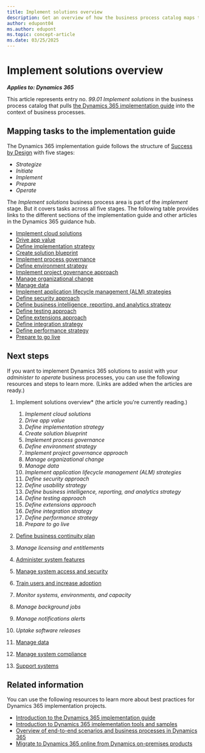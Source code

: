 ```yaml
---
title: Implement solutions overview
description: Get an overview of how the business process catalog maps to the implementation guide's articles for good Dynamics 365 implementations.
author: edupont04
ms.author: edupont
ms.topic: concept-article
ms.date: 03/25/2025
---
```


# Implement solutions overview

***Applies to: Dynamics 365***

This article represents entry no. *99.01 Implement solutions* in the business process catalog that pulls [the Dynamics 365 implementation guide](../implementation-guide/overview.md) into the context of business processes.  

## Mapping tasks to the implementation guide

The Dynamics 365 implementation guide follows the structure of [Success by Design](../implementation-guide/success-by-design.md) with five stages:

- *Strategize*
- *Initiate*
- *Implement*
- *Prepare*
- *Operate*

The *Implement solutions* business process area is part of the *implement* stage. But it covers tasks across all five stages. The following table provides links to the different sections of the implementation guide and other articles in the Dynamics 365 guidance hub.

- [Implement cloud solutions](../implementation-guide/implementing-cloud-solutions.md)  
- [Drive app value]( ../implementation-guide/drive-app-value.md)  
- [Define implementation strategy](../implementation-guide/implementation-strategy.md)  
- [Create solution blueprint]( ../implementation-guide/solution-architecture-design-pillars.md)  
- [Implement process governance](../implementation-guide/project-governance.md)  
- [Define environment strategy](../implementation-guide/environment-strategy-overview.md)  
- [Implement project governance approach](../implementation-guide/project-governance.md)  
- [Manage organizational change](../implementation-guide/change-management.md)  
- [Manage data](../implementation-guide/data-management.md)  
- [Implement application lifecycle management (ALM) strategies](../implementation-guide/application-lifecycle-management.md)  
- [Define security approach]( ../implementation-guide/security.md)  
- [Define business intelligence, reporting, and analytics strategy](../implementation-guide/business-intelligence-reporting-analytics-reporting-analytics-strategy.md)  
- [Define testing approach](../implementation-guide/testing-strategy.md)  
- [Define extensions approach](..//implementation-guide/extend-your-solution.md)  
- [Define integration strategy](../implementation-guide/integrate-other-solutions.md)  
- [Define performance strategy](../implementation-guide/performing-solution.md)  
- [Prepare to go live](../implementation-guide/prepare-to-go-live.md)  

## Next steps

If you want to implement Dynamics 365 solutions to assist with your *administer to operate* business processes, you can use the following resources and steps to learn more. (Links are added when the articles are ready.)

1. Implement solutions overview* (the article you're currently reading.)  

    1. *Implement cloud solutions*  
    1. *Drive app value*  
    1. *Define implementation strategy*  
    1. *Create solution blueprint*  
    1. *Implement process governance*  
    1. *Define environment strategy*  
    1. *Implement project governance approach*  
    1. *Manage organizational change*  
    1. *Manage data*  
    1. *Implement application lifecycle management (ALM) strategies*  
    1. *Define security approach*  
    1. *Define usability strategy*  
    1. *Define business intelligence, reporting, and analytics strategy*  
    1. *Define testing approach*  
    1. *Define extensions approach*  
    1. *Define integration strategy*  
    1. *Define performance strategy*  
    1. *Prepare to go live*
1. [Define business continuity plan](administer-to-operate-define-business-continuity-plan-overview.md)  
1. *Manage licensing and entitlements*  
1. [Administer system features](administer-to-operate-administer-system-features.md)   
1. [Manage system access and security](administer-to-operate-manage-system-access-security.md)  
1. [Train users and increase adoption](administer-to-operate-train-users-increase-adoption-overview.md)  
1. *Monitor systems, environments, and capacity*  
1. *Manage background jobs*  
1. *Manage notifications alerts*  
1. *Uptake software releases*  
1. [Manage data](administer-to-operate-manage-data-synchronization-overview.md)  
1. [Manage system compliance](administer-to-operate-manage-system-compliance.md)  
1. [Support systems](administer-to-operate-support-systems-overview.md)  

## Related information

You can use the following resources to learn more about best practices for Dynamics 365 implementation projects.

- [Introduction to the Dynamics 365 implementation guide](../implementation-guide/introduction.md)  
- [Introduction to Dynamics 365 implementation tools and samples](../resources/overview.md)  
- [Overview of end-to-end scenarios and business processes in Dynamics 365](overview.md)  
- [Migrate to Dynamics 365 online from Dynamics on-premises products](../migrate/overview.md)  
